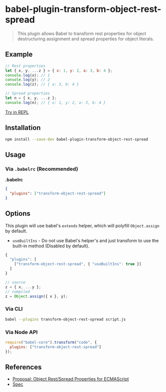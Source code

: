# babel-plugin-transform-object-rest-spread

> This plugin allows Babel to transform rest properties for object destructuring assignment and spread properties for object literals.

## Example

```js
// Rest properties
let { x, y, ...z } = { x: 1, y: 2, a: 3, b: 4 };
console.log(x); // 1
console.log(y); // 2
console.log(z); // { a: 3, b: 4 }

// Spread properties
let n = { x, y, ...z };
console.log(n); // { x: 1, y: 2, a: 3, b: 4 }
```

[Try in REPL](https://babeljs.io/repl/#?evaluate=true&presets=es2015%2Cstage-0&code=%2F%2F%20Rest%20properties%0Alet%20%7B%20x%2C%20y%2C%20...z%20%7D%20%3D%20%7B%20x%3A%201%2C%20y%3A%202%2C%20a%3A%203%2C%20b%3A%204%20%7D%3B%0Aconsole.log(x)%3B%20%2F%2F%201%0Aconsole.log(y)%3B%20%2F%2F%202%0Aconsole.log(z)%3B%20%2F%2F%20%7B%20a%3A%203%2C%20b%3A%204%20%7D%0A%0A%2F%2F%20Spread%20properties%0Alet%20n%20%3D%20%7B%20x%2C%20y%2C%20...z%20%7D%3B%0Aconsole.log(n)%3B%20%2F%2F%20%7B%20x%3A%201%2C%20y%3A%202%2C%20a%3A%203%2C%20b%3A%204%20%7D)

## Installation

```sh
npm install --save-dev babel-plugin-transform-object-rest-spread
```

## Usage

### Via `.babelrc` (Recommended)

**.babelrc**

```json
{
  "plugins": ["transform-object-rest-spread"]
}
```

## Options

This plugin will use babel's `extends` helper, which will polyfill `Object.assign` by default.

* `useBuiltIns` - Do not use Babel's helper's and just transform to use the built-in method (Disabled by default).

```js
{
  "plugins": [
    ["transform-object-rest-spread", { "useBuiltIns": true }]
  ]
}

// source
z = { x, ...y };
// compiled
z = Object.assign({ x }, y);
```

### Via CLI

```sh
babel --plugins transform-object-rest-spread script.js
```

### Via Node API

```javascript
require("babel-core").transform("code", {
  plugins: ["transform-object-rest-spread"]
});
```

## References

* [Proposal: Object Rest/Spread Properties for ECMAScript](https://github.com/sebmarkbage/ecmascript-rest-spread)
* [Spec](http://sebmarkbage.github.io/ecmascript-rest-spread)
